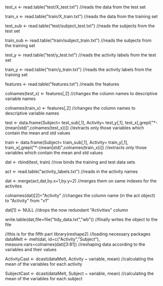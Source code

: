test_x <- read.table("test/X_test.txt")   //reads the data from the test set

train_x <- read.table("train/X_train.txt")  //reads the data from the training set

test_sub <- read.table("test/subject_test.txt") //reads the subjects from the test set

train_sub <- read.table("train/subject_train.txt")  //reads the subjects from the training set

test_y <- read.table("test/y_test.txt") //reads the activity labels from the test set

train_y <- read.table("train/y_train.txt") //reads the activity labels from the training set

features <- read.table("features.txt")  //reads the features

colnames(test_x) <- features[,2]  //changes the column names to descriptive variable names

colnames(train_x) <- features[,2] //changes the column names to descriptive variable names


test <- data.frame(Subject= test_sub[,1], Activity= test_y[,1], test_x[,grepl("*-(mean|std)",colnames(test_x))])
//extracts only those variables which contain the mean and std values

train <- data.frame(Subject= train_sub[,1], Activity= train_y[,1], train_x[,grepl("*-(mean|std)",colnames(train_x))])
//extracts only those variables which contain the mean and std values

dat <- rbind(test, train) //row binds the training and test data sets

act <- read.table("activity_labels.txt")  //reads in the activity names

dat <- merge(act,dat,by.x=1,by.y=2) //merges them on same indexes for the activites

colnames(dat)[2]="Activity" //changes the column name (in the act object) to "Activity" from "v1"

dat[1] <- NULL //drops the now redundant "Activities" column

write.table(dat,file=file("tidy_data.txt","wb"))  //finally writes the object to the file

//this is for the fifth part
library(reshape2) //loading necessary packages
dataMelt <- melt(dat, id=c("Activity","Subject"), measure.vars=colnames(dat)[3:81]) 
//reshaping data according to the variables and their values

ActivityCast <- dcast(dataMelt, Activity ~ variable, mean) //calculating the mean of the variables for each activity

SubjectCast <- dcast(dataMelt, Subject ~ variable, mean) //calculating the mean of the variables for each subject
